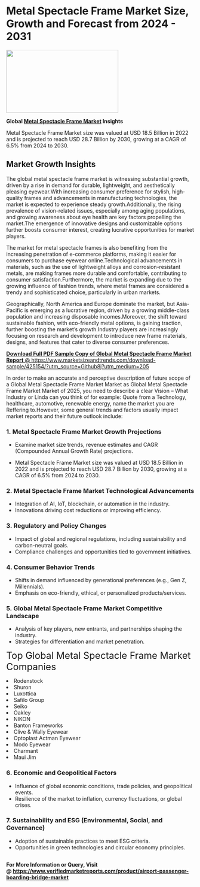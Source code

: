 <H1>Metal Spectacle Frame Market Size, Growth and Forecast from 2024 - 2031</H1><img class="aligncenter size-medium wp-image-584254" src="https://thirdeyenews.in/wp-content/uploads/2024/09/Global-Market-Research-300x168.jpeg" alt="" width="300" height="168" /><p><strong>Global&nbsp;<a href="https://www.marketsizeandtrends.com/download-sample/425154/?utm_source=Github8j?utm_medium=205">Metal Spectacle Frame Market</a> Insights</strong></p><p>Metal Spectacle Frame Market size was valued at USD 18.5 Billion in 2022 and is projected to reach USD 28.7 Billion by 2030, growing at a CAGR of 6.5% from 2024 to 2030.</p><p><h2>Market Growth Insights</h2> <p>The global metal spectacle frame market is witnessing substantial growth, driven by a rise in demand for durable, lightweight, and aesthetically pleasing eyewear.With increasing consumer preference for stylish, high-quality frames and advancements in manufacturing technologies, the market is expected to experience steady growth.Additionally, the rising prevalence of vision-related issues, especially among aging populations, and growing awareness about eye health are key factors propelling the market.The emergence of innovative designs and customizable options further boosts consumer interest, creating lucrative opportunities for market players.</p> <p><a href="#"></a></p> <p>The market for metal spectacle frames is also benefiting from the increasing penetration of e-commerce platforms, making it easier for consumers to purchase eyewear online.Technological advancements in materials, such as the use of lightweight alloys and corrosion-resistant metals, are making frames more durable and comfortable, contributing to consumer satisfaction.Furthermore, the market is expanding due to the growing influence of fashion trends, where metal frames are considered a trendy and sophisticated choice, particularly in urban markets.</p> <p>Geographically, North America and Europe dominate the market, but Asia-Pacific is emerging as a lucrative region, driven by a growing middle-class population and increasing disposable incomes.Moreover, the shift toward sustainable fashion, with eco-friendly metal options, is gaining traction, further boosting the market’s growth.Industry players are increasingly focusing on research and development to introduce new frame materials, designs, and features that cater to diverse consumer preferences.</p> <p><a href="#"></p><p><span class=""><strong>Download Full PDF Sample Copy of Global Metal Spectacle Frame Market Report</strong> @ <a href="https://www.marketsizeandtrends.com/download-sample/425154/?utm_source=Github8j?utm_medium=205" target="_blank">https://www.marketsizeandtrends.com/download-sample/425154/?utm_source=Github8j?utm_medium=205</a></span></p><p>In order to make an accurate and perceptive description of future scope of a Global&nbsp;Metal Spectacle Frame Market Market as Global&nbsp;Metal Spectacle Frame Market Market of 2025, you need to describe a clear Vision &ndash; What Industry or Linda can you think of for example: Quote from a Technology, healthcare, automotive, renewable energy, name the market you are Reffering to.However, some general trends and factors usually impact market reports and their future outlook include:</p><h3>1.&nbsp;<strong>Metal Spectacle Frame Market Growth Projections</strong></h3><ul><li>Examine market size trends, revenue estimates and CAGR (Compounded Annual Growth Rate) projections.</li><li><p>Metal Spectacle Frame Market size was valued at USD 18.5 Billion in 2022 and is projected to reach USD 28.7 Billion by 2030, growing at a CAGR of 6.5% from 2024 to 2030.</p></li></ul><h3>2.&nbsp;<strong>Metal Spectacle Frame Market Technological Advancements</strong></h3><ul><li>Integration of AI, IoT, blockchain, or automation in the industry.</li><li>Innovations driving cost reductions or improving efficiency.</li></ul><h3>3.&nbsp;<strong>Regulatory and Policy Changes</strong></h3><ul><li>Impact of global and regional regulations, including sustainability and carbon-neutral goals.</li><li>Compliance challenges and opportunities tied to government initiatives.</li></ul><h3>4.&nbsp;<strong>Consumer Behavior Trends</strong></h3><ul><li>Shifts in demand influenced by generational preferences (e.g., Gen Z, Millennials).</li><li>Emphasis on eco-friendly, ethical, or personalized products/services.</li></ul><h3>5.&nbsp;<strong>Global Metal Spectacle Frame Market Competitive Landscape</strong></h3><ul><li>Analysis of key players, new entrants, and partnerships shaping the industry.</li><li>Strategies for differentiation and market penetration.</li></ul><p data-pm-slice="1 1 []"><span style="color: inherit; font-family: inherit; font-size: 25px;">Top Global Metal Spectacle Frame Market Companies</span></p><div class="" data-test-id=""><p><li>Rodenstock</li><li> Shuron</li><li> Luxottica</li><li> Safilo Group</li><li> Seiko</li><li> Oakley</li><li> NIKON</li><li> Banton Frameworks</li><li> Clive & Wally Eyewear</li><li> Optoplast Actman Eyewear</li><li> Modo Eyewear</li><li> Charmant</li><li> Maui Jim</li></p></div><h3>6.&nbsp;<strong>Economic and Geopolitical Factors</strong></h3><ul><li>Influence of global economic conditions, trade policies, and geopolitical events.</li><li>Resilience of the market to inflation, currency fluctuations, or global crises.</li></ul><h3>7.&nbsp;<strong>Sustainability and ESG (Environmental, Social, and Governance)</strong></h3><ul><li>Adoption of sustainable practices to meet ESG criteria.</li><li>Opportunities in green technologies and circular economy principles.</li></ul><h2><strong style="font-size: 14px;">For More Information or Query, Visit @&nbsp;</strong><a style="background-color: #ffffff; font-size: 14px;" href="https://www.marketsizeandtrends.com/report/metal-spectacle-frame-market/" target="_blank">https://www.verifiedmarketreports.com/product/airport-passenger-boarding-bridge-market</a></h2>